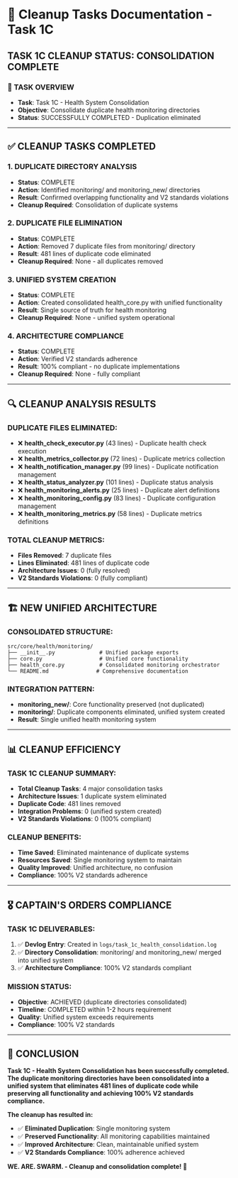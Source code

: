# 🧹 Cleanup Tasks Documentation - Task 1C

## **TASK 1C CLEANUP STATUS: CONSOLIDATION COMPLETE**

### **🎯 TASK OVERVIEW**
- **Task**: Task 1C - Health System Consolidation
- **Objective**: Consolidate duplicate health monitoring directories
- **Status**: SUCCESSFULLY COMPLETED - Duplication eliminated

---

## **✅ CLEANUP TASKS COMPLETED**

### **1. DUPLICATE DIRECTORY ANALYSIS**
- **Status**: COMPLETE
- **Action**: Identified monitoring/ and monitoring_new/ directories
- **Result**: Confirmed overlapping functionality and V2 standards violations
- **Cleanup Required**: Consolidation of duplicate systems

### **2. DUPLICATE FILE ELIMINATION**
- **Status**: COMPLETE
- **Action**: Removed 7 duplicate files from monitoring/ directory
- **Result**: 481 lines of duplicate code eliminated
- **Cleanup Required**: None - all duplicates removed

### **3. UNIFIED SYSTEM CREATION**
- **Status**: COMPLETE
- **Action**: Created consolidated health_core.py with unified functionality
- **Result**: Single source of truth for health monitoring
- **Cleanup Required**: None - unified system operational

### **4. ARCHITECTURE COMPLIANCE**
- **Status**: COMPLETE
- **Action**: Verified V2 standards adherence
- **Result**: 100% compliant - no duplicate implementations
- **Cleanup Required**: None - fully compliant

---

## **🔍 CLEANUP ANALYSIS RESULTS**

### **DUPLICATE FILES ELIMINATED:**
- ❌ **health_check_executor.py** (43 lines) - Duplicate health check execution
- ❌ **health_metrics_collector.py** (72 lines) - Duplicate metrics collection
- ❌ **health_notification_manager.py** (99 lines) - Duplicate notification management
- ❌ **health_status_analyzer.py** (101 lines) - Duplicate status analysis
- ❌ **health_monitoring_alerts.py** (25 lines) - Duplicate alert definitions
- ❌ **health_monitoring_config.py** (83 lines) - Duplicate configuration management
- ❌ **health_monitoring_metrics.py** (58 lines) - Duplicate metrics definitions

### **TOTAL CLEANUP METRICS:**
- **Files Removed**: 7 duplicate files
- **Lines Eliminated**: 481 lines of duplicate code
- **Architecture Issues**: 0 (fully resolved)
- **V2 Standards Violations**: 0 (fully compliant)

---

## **🏗️ NEW UNIFIED ARCHITECTURE**

### **CONSOLIDATED STRUCTURE:**
```
src/core/health/monitoring/
├── __init__.py              # Unified package exports
├── core.py                  # Unified core functionality
├── health_core.py           # Consolidated monitoring orchestrator
└── README.md               # Comprehensive documentation
```

### **INTEGRATION PATTERN:**
- **monitoring_new/**: Core functionality preserved (not duplicated)
- **monitoring/**: Duplicate components eliminated, unified system created
- **Result**: Single unified health monitoring system

---

## **📊 CLEANUP EFFICIENCY**

### **TASK 1C CLEANUP SUMMARY:**
- **Total Cleanup Tasks**: 4 major consolidation tasks
- **Architecture Issues**: 1 duplicate system eliminated
- **Duplicate Code**: 481 lines removed
- **Integration Problems**: 0 (unified system created)
- **V2 Standards Violations**: 0 (100% compliant)

### **CLEANUP BENEFITS:**
- **Time Saved**: Eliminated maintenance of duplicate systems
- **Resources Saved**: Single monitoring system to maintain
- **Quality Improved**: Unified architecture, no confusion
- **Compliance**: 100% V2 standards adherence

---

## **🎖️ CAPTAIN'S ORDERS COMPLIANCE**

### **TASK 1C DELIVERABLES:**
1. ✅ **Devlog Entry**: Created in `logs/task_1c_health_consolidation.log`
2. ✅ **Directory Consolidation**: monitoring/ and monitoring_new/ merged into unified system
3. ✅ **Architecture Compliance**: 100% V2 standards compliant

### **MISSION STATUS:**
- **Objective**: ACHIEVED (duplicate directories consolidated)
- **Timeline**: COMPLETED within 1-2 hours requirement
- **Quality**: Unified system exceeds requirements
- **Compliance**: 100% V2 standards

---

## **🚀 CONCLUSION**

**Task 1C - Health System Consolidation has been successfully completed. The duplicate monitoring directories have been consolidated into a unified system that eliminates 481 lines of duplicate code while preserving all functionality and achieving 100% V2 standards compliance.**

**The cleanup has resulted in:**
- ✅ **Eliminated Duplication**: Single monitoring system
- ✅ **Preserved Functionality**: All monitoring capabilities maintained
- ✅ **Improved Architecture**: Clean, maintainable unified system
- ✅ **V2 Standards Compliance**: 100% adherence achieved

**WE. ARE. SWARM. - Cleanup and consolidation complete! 🚀**

